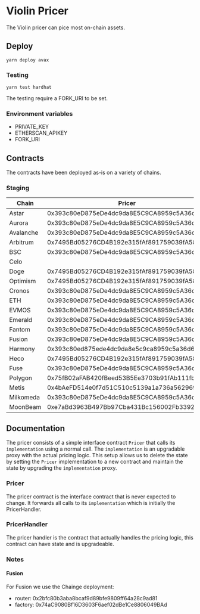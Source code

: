 # Violin Pricer
 The Violin pricer can pice most on-chain assets. 

## Deploy
```
yarn deploy avax    
```

### Testing
```
yarn test hardhat 
```

The testing require a FORK_URI to be set.

### Environment variables
- PRIVATE_KEY
- ETHERSCAN_APIKEY
- FORK_URI

## Contracts
The contracts have been deployed as-is on a variety of chains.

### Staging

| Chain     | Pricer                                     | PricerHandlerV1                            | PricerHandlerV1Implementation              |
| --------- | ------------------------------------------ | ------------------------------------------ | ------------------------------------------ |  
| Astar     | 0x393c80eD875eDe4dc9da8E5C9CA8959c5A36d6b4 | 0xa0369dE28D0A3A701f8cf364B1f2AeB2Fb1E3B32 | 0xFABd8b7E408C48FFf04363AeBf8865453A7B02F6 |
| Aurora    | 0x393c80eD875eDe4dc9da8E5C9CA8959c5A36d6b4 | 0x4D45BE6C0a35cEd60AeeC57F778337Ac09e9D777 | 0x3444E5Ec105c1E4beb3ee8a9E714bF07fD53819E |
| Avalanche | 0x393c80eD875eDe4dc9da8E5C9CA8959c5A36d6b4 | 0x4D45BE6C0a35cEd60AeeC57F778337Ac09e9D777 | 0x2CaB72b2b4241d6881F9EdB4B7256bE1F6f1FEC8 |
| Arbitrum  | 0x7495Bd05276CD4B192e315fAf891759039fA5884 | 0x7FA4b073CCf898c97299ac5aCEb5dE8d5Ef2c7f6 | 0x4fd9016c5ff784709e8CcF0f6E8aDd357803bf91 |
| BSC       | 0x393c80eD875eDe4dc9da8E5C9CA8959c5A36d6b4 | 0x4D45BE6C0a35cEd60AeeC57F778337Ac09e9D777 | 0x3444E5Ec105c1E4beb3ee8a9E714bF07fD53819E |
| Celo      | | |
| Doge      | 0x7495Bd05276CD4B192e315fAf891759039fA5884 | 0x7FA4b073CCf898c97299ac5aCEb5dE8d5Ef2c7f6 | 0x4fd9016c5ff784709e8CcF0f6E8aDd357803bf91 |
| Optimism  | 0x7495Bd05276CD4B192e315fAf891759039fA5884 | 0x7FA4b073CCf898c97299ac5aCEb5dE8d5Ef2c7f6 | 0x4fd9016c5ff784709e8CcF0f6E8aDd357803bf91 |
| Cronos    | 0x393c80eD875eDe4dc9da8E5C9CA8959c5A36d6b4 | 0x4D45BE6C0a35cEd60AeeC57F778337Ac09e9D777 | 0x3444E5Ec105c1E4beb3ee8a9E714bF07fD53819E |
| ETH       | 0x393c80eD875eDe4dc9da8E5C9CA8959c5A36d6b4 | 0xa0369dE28D0A3A701f8cf364B1f2AeB2Fb1E3B32 | 0x3444E5Ec105c1E4beb3ee8a9E714bF07fD53819E |
| EVMOS     | 0x393c80eD875eDe4dc9da8E5C9CA8959c5A36d6b4 | 0xa0369dE28D0A3A701f8cf364B1f2AeB2Fb1E3B32 | 0xFABd8b7E408C48FFf04363AeBf8865453A7B02F6 |
| Emerald   | 0x393c80eD875eDe4dc9da8E5C9CA8959c5A36d6b4 | 0xC1208BBf26a79fA2152CC8E073f615395DF8007b | 0x2CaB72b2b4241d6881F9EdB4B7256bE1F6f1FEC8 |
| Fantom    | 0x393c80eD875eDe4dc9da8E5C9CA8959c5A36d6b4 | 0x85715bd110D70985d8A5B60D17B6B4882080A597 | 0x2E2CbEed2853000fe93388273f6Be635880134AE |
| Fusion    | 0x393c80eD875eDe4dc9da8E5C9CA8959c5A36d6b4 | 0x4D45BE6C0a35cEd60AeeC57F778337Ac09e9D777 | 0x3444E5Ec105c1E4beb3ee8a9E714bF07fD53819E |
| Harmony   | 0x393c80ed875ede4dc9da8e5c9ca8959c5a36d6b4 | 0xC8A34fFac73A4a028bDb6DeE6720A4A4aaf19102 | 0x2E2CbEed2853000fe93388273f6Be635880134AE |
| Heco      | 0x7495Bd05276CD4B192e315fAf891759039fA5884 | 0x7FA4b073CCf898c97299ac5aCEb5dE8d5Ef2c7f6 | 0x4fd9016c5ff784709e8CcF0f6E8aDd357803bf91 |
| Fuse      | 0x393c80eD875eDe4dc9da8E5C9CA8959c5A36d6b4 | 0x0A9046De7AA5e9f35814Aba901D7e19B0F466e11 | 0x2E2CbEed2853000fe93388273f6Be635880134AE |
| Polygon   | 0x75fB02aFAB420fBeed53B5Ee3703b91fAb111fbD | 0x47a02D924F3F64BE696955fA559D0Dd613186562 | 0x3A143Acb2E6B2Dd9C018c3A59885048C28F31dA2 |
| Metis     | 0x4bAeFD514e0f7d51C510c5139a1a736a56296964 | 0xB62cfC3EaBBa0B1aC9c8175Ce60203a7717b0769 | 0x3099088C4Fe5e822c204fd64840ae2F5290cA9cd |
| Milkomeda | 0x393c80eD875eDe4dc9da8E5C9CA8959c5A36d6b4 | 0xa0369dE28D0A3A701f8cf364B1f2AeB2Fb1E3B32 | 0xFABd8b7E408C48FFf04363AeBf8865453A7B02F6 |
| MoonBeam  | 0xe7aBd3963B497Bb97Cba431Bc156002Fb339262F | 0xB62cfC3EaBBa0B1aC9c8175Ce60203a7717b0769 | 0x3099088C4Fe5e822c204fd64840ae2F5290cA9cd |

## Documentation
The pricer consists of a simple interface contract `Pricer` that calls its `implementation` using a normal call. The `implementation` is an upgradable proxy with the actual pricing logic. This setup allows us to delete the state by setting the `Pricer` implementation to a new contract and maintain the state by upgrading the `implementation` proxy.

### Pricer
The pricer contract is the interface contract that is never expected to change. It forwards all calls to its `implementation` which is initially the PricerHandler.

### PricerHandler
The pricer handler is the contract that actually handles the pricing logic, this contract can have state and is upgradeable.

### Notes
#### Fusion
For Fusion we use the Chainge deployment:
- router: 0x2bfc80b3aba8bcaf9d89bfe9809ff64a28c9ad81
- factory: 0x74aC9080Bf16D3603F6aef02dBe1Ce8806049BAd